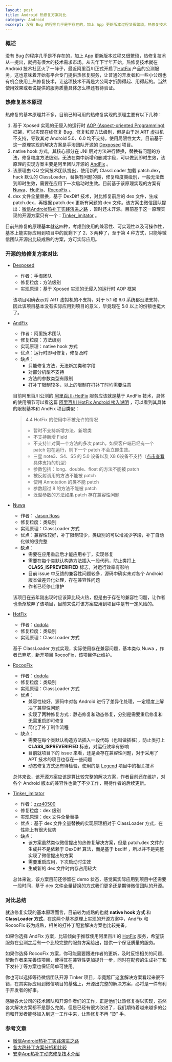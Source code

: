 ```yaml
---
layout: post
title: Android 热修复方案对比
category: Android 
excerpt: 没有 Bug 的程序几乎是不存在的，加上 App 更新版本过程又很繁琐，热修复技术从一提出，就拥有很大的技术需求市场。热修复从一提出就出现了很多不同的解决方案，同一种实现原理可能还存在着多个实现方案，本文就开源的热修复方案作一些简单的分析，让有需要的开发者在选择的时候有一个大概的了解。
---
```


### 概述

没有 Bug 的程序几乎是不存在的，加上 App 更新版本过程又很繁琐，热修复技术从一提出，就拥有很大的技术需求市场。从去年下半年开始，热修复技术就在 Android  技术社区火了一阵子，最近阿里百川正式开启了[HotFix](https://hotfix.taobao.com/hotfix/index.htm) 产品的公测服务，这也意味着开始有平台专门提供热修复服务，让普通的开发者和一些小公司也有机会使用上热修复技术，让这项技术不再是大公司才折腾得起、用得起的。当然使用效果或者说提供的服务质量具体怎么样还有待验证。

### 热修复基本原理

热修复的基本原理并不多，目前已知可用的热修复实现的原理主要有以下几种：

1. 基于 Xposed 实现的无侵入的运行时 [AOP (Aspect-oriented Programming)](http://en.wikipedia.org/wiki/Aspect-oriented_programming)  框架，可以实现在线修复 Bug，修复粒度方法级别，但是由于对 ART 虚拟机不支持，导致其对 Android 5.0、6.0 均不支持，使用局限性太大。目前基于这一原理实现的解决方案是手淘团队开源的 [Dexposed](https://github.com/alibaba/dexposed) 项目。
2. native hook 方式，其核心部分在 JNI 层对方法进行替换，替换有问题的方法，修复粒度方法级别，无法在类中新增和删减字段，可以做到即时生效，该原理的实现方案主要是阿里团队开源的 [AndFix](https://github.com/alibaba/AndFix) 。
3. 该原理由 QQ 空间技术团队提出，使用新的 ClassLoader 加载 patch.dex，hack 默认的 ClassLoader，替换有问题的类，修复粒度类级别，一般无法做到即时生效，需要在应用下一次启动时生效。目前基于该原理实现的方案有 [Nuwa](https://github.com/jasonross/Nuwa)、[HotFix](https://github.com/dodola/HotFix)、[RocooFix](https://github.com/dodola/RocooFix) 。
4. dex 文件全量替换，基于 DexDiff 技术，对比修复前后的 dex 文件，生成 patch.dex，再根据 patch.dex 更新有问题的 dex 文件。该方案由微信团队提出：[微信Android热补丁实践演进之路](http://bugly.qq.com/bbs/forum.php?mod=viewthread&tid=1264) ，暂时还未开源。目前基于这一原理实现的开源方案只有一个：[Tinker_imitator](https://github.com/zzz40500/Tinker_imitator) 。

目前热修复的原理基本就这四种，考虑到使用的兼容性、可实现性以及可操作性，基本上能实际应用到项目中的就剩下了 2、3 两种了，至于第 4 种方式，只能等微信团队开源出比较成熟的方案，方可实际应用。

### 开源的热修复方案对比

- [Dexposed](https://github.com/alibaba/dexposed)

  -  作者：手淘团队
  -  修复粒度：方法级别
  -  实现原理：基于 Xposed 实现的无侵入的运行时 AOP 框架

   该项目明确表示对 ART 虚拟机的不支持，对于 5.1 和 6.0 系统都没法支持，因此该项目基本没有实际应用到项目的意义，毕竟现在 5.0 以上的份额也挺大了。


- [AndFix](https://github.com/alibaba/AndFix)

  - 作者：阿里技术团队
  - 修复粒度：方法级别
  - 实现原理：native hook 方式
  - 优点：运行时即可修复，修复及时
  - 缺点：
    - 只能修复方法，无法新加类和字段
    - 对部分机型不支持
    - 方法的参数类型有限制
    - 打补丁限制较多，以上的限制在打补丁时均需要注意

  目前阿里百川公测的 [阿里百川\-HotFix](https://hotfix.taobao.com/hotfix/index.htm) 服务应该就是基于 AndFix 技术，具体的使用细节可以看这篇 [阿里百川 HotFix Android 接入说明](https://baichuan.taobao.com/docs/doc.htm?spm=a3c0d.7629140.0.0.dzpp9X&treeId=234&articleId=105457&docType=1) ，可以看到其具体的限制基本和 AndFix 项目类似：

  > 4.4 HotFix 的使用中不被允许的情况
  >
  > - 暂时不支持新增方法、新增类
  > - 不支持新增 Field
  > - 不支持针对同一个方法的多次 patch，如果客户端已经有一个 patch 包在运行，则下一个 patch 不会立即生效。
  > - 三星 note3、S4、S5 的 5.0 设备以及 X8 6设备不支持（[点击查看](http://baichuan.taobao.com/docs/doc.htm?spm=a3c0d.7629140.0.0.8K3Zr9&treeId=234&articleId=105460&docType=1#s1)具体支持的机型）
  > - 参数包括：long、double、float 的方法不能被 patch
  > - 被反射调用的方法不能被 patch
  > - 使用 Annotation 的类不能 patch
  > - 参数超过 8 的方法不能被 patch
  > - 泛型参数的方法如果 patch 存在兼容性问题


- [Nuwa](https://github.com/jasonross/Nuwa)

  - 作者： [Jason Ross](https://github.com/jasonross)
  - 修复粒度：类级别
  - 实现原理：ClassLoader 方式
  - 优点：兼容性较好，补丁限制较少，类级别的可以增减少字段，补丁自动化做的很完整
  - 缺点：
    - 需要在应用重启后才能应用补丁，实现修复
    - 需要在每个类默认构造方法插入一段代码，防止类打上 **CLASS_ISPREVERIFIED** 标志，对运行效率有影响
    - 目前 issue 中反馈的兼容性问题较多，源码中确实未对各个 Android 版本做差异化处理，存在兼容性问题
    - 作者已经停止维护

  该项目在去年刚出现时应该算比较火热，但是由于存在的兼容性问题，让作者也渐渐放弃了该项目，目前来说将该方案应用到项目中是有一定风险的。

- [HotFix](https://github.com/dodola/HotFix)

  - 作者：[dodola](https://github.com/dodola)
  - 修复粒度：类级别
  - 实现原理：ClassLoader 方式

  基于 ClassLoader 方式实现，实际使用存在兼容问题，基本类似 Nuwa ，作者已弃坑，新开项目 RocooFix，该项目停止维护。

- [RocooFix](https://github.com/dodola/RocooFix)

  - 作者：[dodola](https://github.com/dodola)
  - 修复粒度：类级别
  - 实现原理：ClassLoader 方式
  - 优点：
    - 兼容性较好，源码中对各 Android 进行了差异化处理，一定程度上解决了兼容性问题
    - 实现了两种修复方式：静态修复和动态修复，分别是需要重启修复和无需重启即可修复
    - 简化了补丁制作流程
  - 缺点：
    - 需要在每个类默认构造方法插入一段代码（也叫做插桩），防止类打上 **CLASS_ISPREVERIFIED** 标志，对运行效率有影响
    - 目前就项目下的 issue 来看，还是会存在兼容性问题，对于采用了 APT 技术的项目也存在一些问题
    - 动态修复方式还有待检验，使用的是 [Legend](https://github.com/asLody/legend) 项目中的相关技术

  总体来说，该开源方案应该是算比较完整的解决方案，作者目前还在维护，对各个 Android 版本的兼容性也做了不少工作，期待作者的后续更新。

- [Tinker\_imitator](https://github.com/zzz40500/Tinker_imitator)

  - 作者：[zzz40500](https://github.com/zzz40500)
  - 修复粒度：dex 级别
  - 实现原理：dex 文件全量替换
  - 优点：基于 dex 文件全量替换的实现原理相对于 ClassLoader 方式，在性能上有很大优势
  - 缺点：
    - 该方案虽然类似微信提出的热修复解决方案，但是 patch.dex 文件的生成并不是依赖于 DexDiff 算法，而是基于 bsdiff ，所以并不是完整实现了微信提出的方案
    - 需要重启应用，下次启动时生效
    - 生成新的 dex 文件时内存占用较大

  总体来说，该方案目前还停留在 demo 状态，感觉离实际应用到项目中还需要一段时间，基于 dex 文件全量替换的方式我们更多还是期待微信团队的开源。

### 对比总结

就热修复实现的基本原理而言，目前较为成熟的也就 **native hook 方式** 和 **ClassLoader 方式**，在这两个基本原理上实现的开源方案中，AndFix 和 RocooFix 较为成熟，相关的打补丁配套解决方案也比较完备。

如果你选择 AndFix 方案，比较倾向于推荐使用阿里百川的 [HotFix](https://hotfix.taobao.com/hotfix/index.htm)  服务，希望该服务在公测之后有一个比较完整的服务方案给出，提供一个保证质量的服务。

如果你选择 RocooFix 方案，你可能需要跟进作者的更新，及时反馈相关的问题，帮助作者来完善该项目，使得其在兼容性更加提升一步，同时在配套的生成补丁和下发补丁等方案也保证简单可使用。

你也可以选择等待微信团队开源 Tinker 项目，毕竟鹅厂这套解决方案看起来很不错，在其实际应用到微信项目的基础上，开源出完整的解决方案，必将是一件有利于开发者的好事。

感谢各大公司的技术团队和开源作者们的工作，正是他们让热修复得以实现，虽然各大解决方案都不是那么完美，但是已经有很大改进了，我们期待着越来越多的公司和开发者能够加入到这一工作中来，让热修复不再 “烫” 手。

### 参考文章

- [微信Android热补丁实践演进之路](http://bugly.qq.com/bbs/forum.php?mod=viewthread&tid=1264) 
- [各大热补丁方案分析和比较](http://blog.zhaiyifan.cn/2015/11/20/HotPatchCompare/)
- [安卓App热补丁动态修复技术介绍](http://mp.weixin.qq.com/s?__biz=MzI1MTA1MzM2Nw==&mid=400118620&idx=1&sn=b4fdd5055731290eef12ad0d17f39d4a&scene=0)